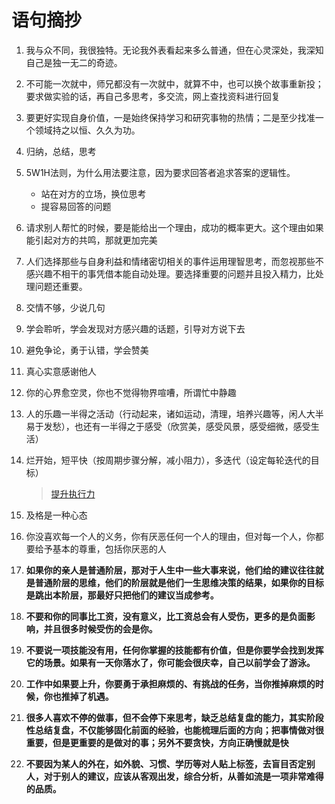 # 语句摘抄

1. 我与众不同，我很独特。无论我外表看起来多么普通，但在心灵深处，我深知自己是独一无二的奇迹。

2. 不可能一次就中，师兄都没有一次就中，就算不中，也可以换个故事重新投；要求做实验的话，再自己多思考，多交流，网上查找资料进行回复

3. 要更好实现自身价值，一是始终保持学习和研究事物的热情；二是至少找准一个领域持之以恒、久久为功。

4. 归纳，总结，思考

5. 5W1H法则，为什么用法要注意，因为要求回答者追求答案的逻辑性。

   - 站在对方的立场，换位思考
   - 提容易回答的问题

6. 请求别人帮忙的时候，要是能给出一个理由，成功的概率更大。这个理由如果能引起对方的共鸣，那就更加完美

7. 人们选择那些与自身利益和情绪密切相关的事件运用理智思考，而忽视那些不感兴趣不相干的事凭借本能自动处理。要选择重要的问题并且投入精力，比处理问题还重要。

8. 交情不够，少说几句

9. 学会聆听，学会发现对方感兴趣的话题，引导对方说下去

10. 避免争论，勇于认错，学会赞美

11. 真心实意感谢他人

12. 你的心界愈空灵，你也不觉得物界喧嘈，所谓忙中静趣

13. 人的乐趣一半得之活动（行动起来，诸如运动，清理，培养兴趣等，闲人大半易于发愁），也还有一半得之于感受（欣赏美，感受风景，感受细微，感受生活）

14. 烂开始，短平快（按周期步骤分解，减小阻力），多迭代（设定每轮迭代的目标）

    > [提升执行力](https://www.zhihu.com/question/19979300/answer/1277084404?utm_campaign=shareopn&utm_medium=social&utm_oi=1224007786616672256&utm_psn=1734936480705961984&utm_source=wechat_session)

15. 及格是一种心态

16. 你没喜欢每一个人的义务，你有厌恶任何一个人的理由，但对每一个人，你都要给予基本的尊重，包括你厌恶的人

17. **如果你的亲人是普通阶层，那对于人生中一些大事来说，他们给的建议往往就是普通阶层的思维，他们的阶层就是他们一生思维决策的结果，如果你的目标是跳出本阶层，那最好只把他们的建议当成参考。**

18. **不要和你的同事比工资，没有意义，比工资总会有人受伤，更多的是负面影响，并且很多时候受伤的会是你。**

19. **不要说一项技能没有用，任何你掌握的技能都有价值，但是你要学会找到发挥它的场景。如果有一天你落水了，你可能会很庆幸，自己以前学会了游泳。**

20. **工作中如果要上升，你要勇于承担麻烦的、有挑战的任务，当你推掉麻烦的时候，你也推掉了机遇。**

21. **很多人喜欢不停的做事，但不会停下来思考，缺乏总结复盘的能力，其实阶段性总结复盘，不仅能够固化前面的经验，也能梳理后面的方向；把事情做对很重要，但是更重要的是做对的事；另外不要贪快，方向正确慢就是快**

22. **不要因为某人的外在，如外貌、习惯、学历等对人贴上标签，去盲目否定别人，对于别人的建议，应该从客观出发，综合分析，从善如流是一项非常难得的品质。**

    